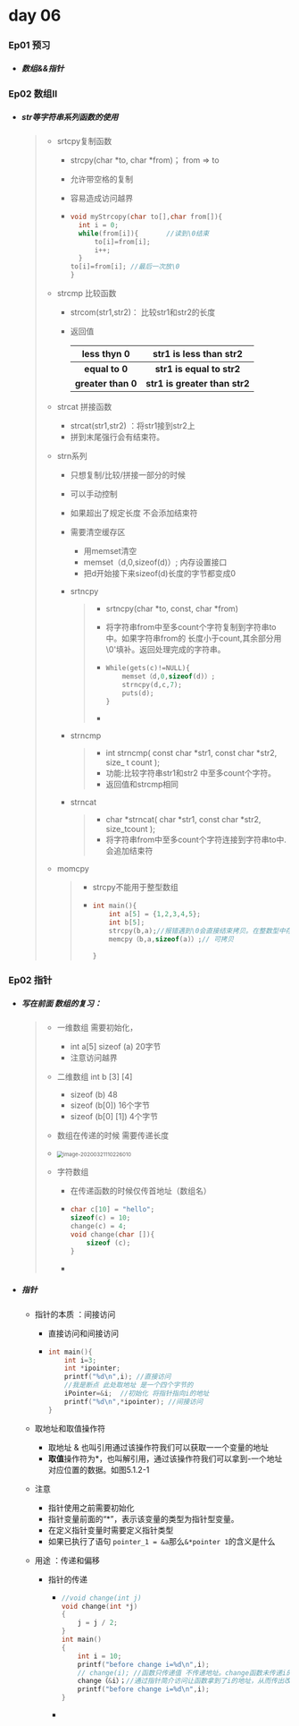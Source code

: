 

# day 06

### Ep01 预习

- ##### 数组&&指针

  > 

### Ep02 数组Ⅱ

- ##### str等字符串系列函数的使用

  > - srtcpy复制函数
  >
  >   - strcpy(char *to, char *from)； from  => to
  >   - 允许带空格的复制
  >   - 容易造成访问越界 
  >
  >   - ```c++
  >     void myStrcopy(char to[],char from[]){
  >       int i = 0;
  >       while(from[i]){		//读到\0结束
  >           to[i]=from[i];
  >           i++;
  >       }
  >     to[i]=from[i]; //最后一次放\0
  >     }
  >     ```
  >
  > - strcmp 比较函数
  >
  >     - strcom(str1,str2)： 比较str1和str2的长度
  >
  >     - 返回值
  >
  >         |    less thyn 0     |    str1 is less than str2     |
  >         | :----------------: | :---------------------------: |
  >         |   **equal to 0**   |   **str1 is equal to str2**   |
  >         | **greater than 0** | **str1 is greater than str2** |
  >
  > - strcat 拼接函数
  >
  >     - strcat(str1,str2) ：将str1接到str2上
  >     - 拼到末尾强行会有结束符。
  >
  > - strn系列
  >
  >     - 只想复制/比较/拼接一部分的时候
  >
  >     - 可以手动控制
  >
  >     - 如果超出了规定长度  不会添加结束符
  >
  >     - 需要清空缓存区
  >
  >         - 用memset清空
  >         - memset（d,0,sizeof(d)）; 内存设置接口
  >         - 把d开始接下来sizeof(d)长度的字节都变成0
  >
  >     - srtncpy
  >
  >         > - srtncpy(char *to, const, char *from)
  >         >
  >         > - 将字符串from中至多count个字符复制到字符串to中。如果字符串from的
  >         >   长度小于count,其余部分用\0'填补。返回处理完成的字符串。
  >         >
  >         > - ```c++
  >         >   While(gets(c)!=NULL){
  >         >       memset（d,0,sizeof(d)）;
  >         >       strncpy(d,c,7);
  >         >       puts(d);      
  >         >   }
  >         >   ```
  >         >
  >         > - 
  >
  >     - strncmp
  >
  >         > - int strncmp( const char *str1, const char *str2, size_ t count ); 
  >         > - 功能:比较字符串str1和str2 中至多count个字符。
  >         > - 返回值和strcmp相同
  >
  >     - strncat
  >
  >         > - char *strncat( char *str1, const char *str2, size_tcount );
  >         > - 将字符串from中至多count个字符连接到字符串to中.会追加结束符
  >
  > - momcpy
  >
  >     > - strcpy不能用于整型数组
  >     >
  >     > - ```c++
  >     >   int main(){
  >     >       int a[5] = {1,2,3,4,5};
  >     >       int b[5];
  >     >       strcpy(b,a);//报错遇到\0会直接结束拷贝。在整数型中存在值等于\0的值(即整数0)
  >     >       memcpy（b,a,sizeof(a)）;// 可拷贝
  >     >       
  >     >   }
  >     >   ```

### Ep02 指针

- ##### 写在前面 数组的复习：

  > - 一维数组 需要初始化，
  >
  >   - int a[5]  sizeof (a) 20字节
  >   - 注意访问越界
  >
  > - 二维数组 int b [3] [4]
  >
  >   - sizeof (b) 48
  >   - sizeof (b[0])   16个字节 
  >   - sizeof (b[0] [1])   4个字节 
  >
  > - 数组在传递的时候  需要传递长度
  >
  > - <img src="C:\Users\GK\AppData\Roaming\Typora\typora-user-images\image-20200321110226010.png" alt="image-20200321110226010" style="zoom: 67%;" />
  >
  > - 字符数组
  >
  >   - 在传递函数的时候仅传首地址（数组名）
  >
  >   - ```c++
  >     char c[10] = "hello";
  >     sizeof(c) = 10;
  >     change(c) = 4;
  >     void change(char []){
  >         sizeof (c); 
  >     }
  >     ```
  >
  >   - 

- ##### 指针

  - 指针的本质 ：间接访问

    - 直接访问和间接访问

    - ```c++
      int main(){
          int i=3;
          int *ipointer;
          printf("%d\n",i); //直接访问
          //我是断点 此处取地址 是一个四个字节的
          iPointer=&i;	//初始化 将指针指向i的地址
          printf("%d\n",*ipointer); //间接访问
      }
      ```

  - 取地址和取值操作符

    - 取地址 &  也叫引用通过该操作符我们可以获取一一个变量的地址
    - **取值**操作符为*，也叫解引用，通过该操作符我们可以拿到-一个地址对应位置的数据。如图5.1.2-1

  - 注意 

    - 指针使用之前需要初始化
    - 指针变量前面的“*”，表示该变量的类型为指针型变量。
    - 在定义指针变量时需要定义指针类型
    - 如果已执行了语句 `pointer_1 = &a`那么`&*pointer 1`的含义是什么

  - 用途 ：传递和偏移

    - 指针的传递

      - ```c++
        //void change(int j)
        void change(int *j)   
        {
            j = j / 2;
        }
        int main()
        {
            int i = 10;
            printf("before change i=%d\n",i);
            // change(i); //函数只传递值 不传递地址。change函数未传递i的地址。所以i的值不变
            change（&i）；//通过指针简介访问让函数拿到了i的地址，从而传出改变了i的指。
            printf("before change i=%d\n",i);
        }
        ```

      - 

  

